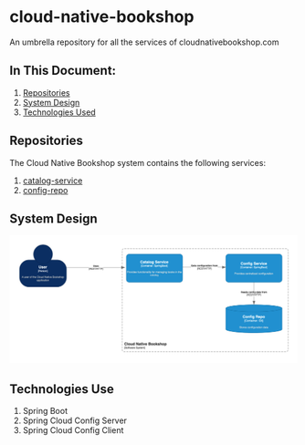 # cloud-native-bookshop
An umbrella repository for all the services of cloudnativebookshop.com

## In This Document:
1. [Repositories](#repositories)
2. [System Design](#system-design)
3. [Technologies Used](#technologies-used)

## Repositories
The Cloud Native Bookshop system contains the following services:
1. [catalog-service](https://github.com/shantdashjian/catalog-service)
2. [config-repo](https://github.com/shantdashjian/config-repo)

## System Design
![System Design](images/system-design.png)

## Technologies Use
1. Spring Boot
2. Spring Cloud Config Server
3. Spring Cloud Config Client

